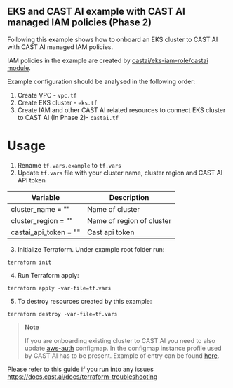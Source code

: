## EKS and CAST AI example with CAST AI managed IAM policies (Phase 2)

Following this example shows how to onboard an EKS cluster to CAST AI with CAST AI managed IAM policies.

IAM policies in the example are created by [castai/eks-iam-role/castai module](https://github.com/castai/terraform-castai-eks-role-iam).

Example configuration should be analysed in the following order:
1. Create VPC - `vpc.tf`
2. Create EKS cluster - `eks.tf`
3. Create IAM and other CAST AI related resources to connect EKS cluster to CAST AI (In Phase 2)- `castai.tf`

# Usage
1. Rename `tf.vars.example` to `tf.vars`
2. Update `tf.vars` file with your cluster name, cluster region and CAST AI API token

| Variable | Description |
| --- | --- |
| cluster_name                = "" | Name of cluster |
| cluster_region              = "" | Name of region of cluster |
| castai_api_token            = "" | Cast api token |


3. Initialize Terraform. Under example root folder run:
```
terraform init
```
4. Run Terraform apply:
```
terraform apply -var-file=tf.vars
```
5. To destroy resources created by this example:
```
terraform destroy -var-file=tf.vars
```

> **Note**
>
> If you are onboarding existing cluster to CAST AI you need to also update [aws-auth](https://docs.aws.amazon.com/eks/latest/userguide/add-user-role.html) configmap. In the configmap instance profile
> used by CAST AI has to be present. Example of entry can be found [here](https://github.com/castai/terraform-provider-castai/blob/157babd57b0977f499eb162e9bee27bee51d292a/examples/eks/eks_cluster_assumerole/eks.tf#L28-L38).

Please refer to this guide if you run into any issues https://docs.cast.ai/docs/terraform-troubleshooting
